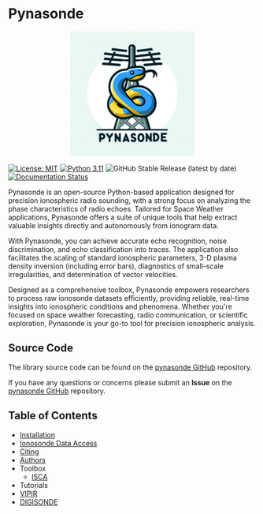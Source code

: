 <!-- 
Author(s): Shibaji Chakraborty

Disclaimer:

-->

# Pynasonde
<div style="text-align: center;">
  <img src="assets/Colab-pynasonde-logo2.jpg" alt="Pynasonde" width="50%">
</div>

[![License: MIT](https://img.shields.io/badge/License%3A-MIT-green)](https://choosealicense.com/licenses/mit/) 
[![Python 3.11](https://img.shields.io/badge/python-3.11-blue.svg)](https://www.python.org/downloads/release/python-3110/) 
![GitHub Stable Release (latest by date)](https://img.shields.io/github/v/release/shibaji7/pynasonde)
[![Documentation Status](https://readthedocs.org/projects/pynasonde/badge/?version=latest)](https://pynasonde.readthedocs.io/en/latest/?badge=latest)

Pynasonde is an open-source Python-based application designed for precision ionospheric radio sounding, with a strong focus on analyzing the phase characteristics of radio echoes. Tailored for Space Weather applications, Pynasonde offers a suite of unique tools that help extract valuable insights directly and autonomously from ionogram data.

With Pynasonde, you can achieve accurate echo recognition, noise discrimination, and echo classification into traces. The application also facilitates the scaling of standard ionospheric parameters, 3-D plasma density inversion (including error bars), diagnostics of small-scale irregularities, and determination of vector velocities.

Designed as a comprehensive toolbox, Pynasonde empowers researchers to process raw ionosonde datasets efficiently, providing reliable, real-time insights into ionospheric conditions and phenomena. Whether you're focused on space weather forecasting, radio communication, or scientific exploration, Pynasonde is your go-to tool for precision ionospheric analysis.

## Source Code 

The library source code can be found on the [pynasonde GitHub](https://github.com/shibaji7/pynasonde) repository. 

If you have any questions or concerns please submit an **Issue** on the [pynasonde GitHub](https://github.com/shibaji7/pynasonde) repository. 

## Table of Contents 
  - [Installation](user/install.md)
  - [Ionosonde Data Access](user/ionosonde.md)
  - [Citing](user/citing.md)
  - [Authors](user/authors.md)
  - Toolbox
    - [ISCA](tools/isca.md)
  - Tutorials
  - [VIPIR](user/vipir.md)
  - [DIGISONDE](user/digisonde.md)
